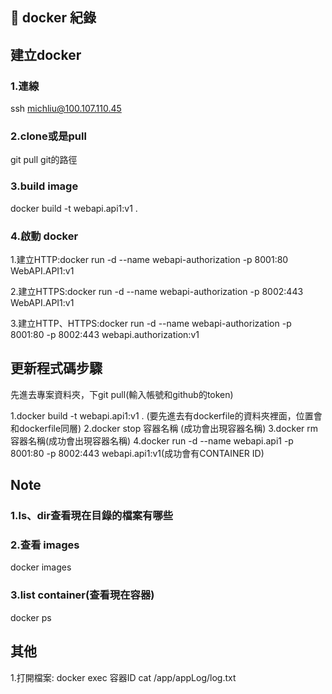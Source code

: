 ## 📄 docker 紀錄

## 建立docker

### 1.連線
ssh michliu@100.107.110.45

### 2.clone或是pull
git pull git的路徑

### 3.build image
docker build -t webapi.api1:v1 .

### 4.啟動 docker
1.建立HTTP:docker run -d --name webapi-authorization -p 8001:80 WebAPI.API1:v1

2.建立HTTPS:docker run -d --name webapi-authorization -p 8002:443 WebAPI.API1:v1

3.建立HTTP、HTTPS:docker run -d --name webapi-authorization -p 8001:80 -p 8002:443 webapi.authorization:v1


## 更新程式碼步驟

先進去專案資料夾，下git pull(輸入帳號和github的token)

1.docker build -t webapi.api1:v1 . (要先進去有dockerfile的資料夾裡面，位置會和dockerfile同層)
2.docker stop 容器名稱 (成功會出現容器名稱)
3.docker rm 容器名稱(成功會出現容器名稱)
4.docker run -d --name webapi.api1 -p 8001:80 -p 8002:443 webapi.api1:v1(成功會有CONTAINER ID)


##	Note
### 1.ls、dir查看現在目錄的檔案有哪些
### 2.查看 images
docker images 
### 3.list container(查看現在容器)
docker ps


##	其他
1.打開檔案: docker exec 容器ID cat /app/appLog/log.txt

